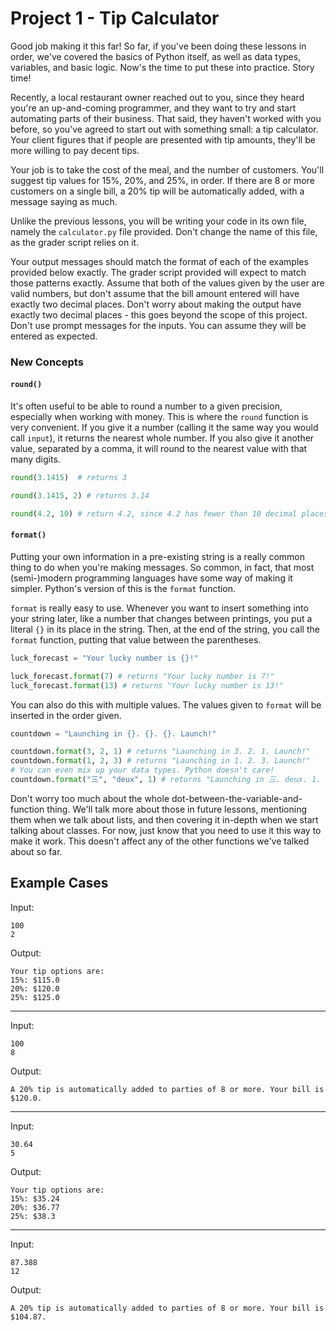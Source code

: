 # Project 1 - Tip Calculator

Good job making it this far! So far, if you've been doing these lessons in order, we've covered the basics of Python itself, 
as well as data types, variables, and basic logic. Now's the time to put these into practice. Story time!

Recently, a local restaurant owner reached out to you, since they heard you're an up-and-coming programmer, and they want 
to try and start automating parts of their business. That said, they haven't worked with you before, so you've agreed to 
start out with something small: a tip calculator. Your client figures that if people are presented with tip amounts, 
they'll be more willing to pay decent tips.

Your job is to take the cost of the meal, and the number of customers. You'll suggest tip values for 15%, 20%, and 25%, in 
order. If there are 8 or more customers on a single bill, a 20% tip will be automatically added, with a message saying as much.


Unlike the previous lessons, you will be writing your code in its own file, namely the `calculator.py` file provided. Don't
change the name of this file, as the grader script relies on it.

Your output messages should match the format of each of the examples provided below exactly. The grader script provided will 
expect to match those patterns exactly. Assume that both of the values given by the user are valid numbers, but don't assume 
that the bill amount entered will have exactly two decimal places. Don't worry about making the output have exactly two 
decimal places - this goes beyond the scope of this project. Don't use prompt messages for the inputs. You can assume they 
will be entered as expected.

### New Concepts
#### `round()`
It's often useful to be able to round a number to a given precision, especially when working with money. This is where the
`round` function is very convenient. If you give it a number (calling it the same way you would call `input`), it returns
the nearest whole number. If you also give it another value, separated by a comma, it will round to the nearest value 
with that many digits.

```python
round(3.1415)  # returns 3

round(3.1415, 2) # returns 3.14

round(4.2, 10) # return 4.2, since 4.2 has fewer than 10 decimal places.
```

#### `format()`
Putting your own information in a pre-existing string is a really common thing to do when you're making messages. So common,
in fact, that most (semi-)modern programming languages have some way of making it simpler. Python's version of this is the
`format` function. 

`format` is really easy to use. Whenever you want to insert something into your string later, like a number that changes 
between printings, you put a literal `{}` in its place in the string. Then, at the end of the string, you call the `format`
function, putting that value between the parentheses.

```python
luck_forecast = "Your lucky number is {}!"

luck_forecast.format(7) # returns "Your lucky number is 7!"
luck_forecast.format(13) # returns "Your lucky number is 13!"
```

You can also do this with multiple values. The values given to `format` will be inserted in the order given.
```python
countdown = "Launching in {}. {}. {}. Launch!"

countdown.format(3, 2, 1) # returns "Launching in 3. 2. 1. Launch!"
countdown.format(1, 2, 3) # returns "Launching in 1. 2. 3. Launch!"
# You can even mix up your data types. Python doesn't care!
countdown.format("三", "deux", 1) # returns "Launching in 三. deux. 1. Launch!"
```

Don't worry too much about the whole dot-between-the-variable-and-function thing. We'll talk more about those in 
future lessons, mentioning them when we talk about lists, and then covering it in-depth when we start talking about 
classes. For now, just know that you need to use it this way to make it work. This doesn't affect any of the other 
functions we've talked about so far.

## Example Cases

Input: 
```
100
2
```
Output:
```
Your tip options are:
15%: $115.0
20%: $120.0
25%: $125.0
```
---

Input:
```
100
8
```
Output:
```
A 20% tip is automatically added to parties of 8 or more. Your bill is $120.0.
```
---

Input:
```
30.64
5
```
Output:
```
Your tip options are:
15%: $35.24
20%: $36.77
25%: $38.3
```
---

Input:
```
87.388
12
```
Output:
```
A 20% tip is automatically added to parties of 8 or more. Your bill is $104.87.
```